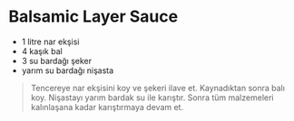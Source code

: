 # Balsamic Layer Sauce 
- 1 litre nar ekşisi
- 4 kaşık bal
- 3 su bardağı şeker
- yarım su bardağı nişasta

>Tencereye nar ekşisini koy ve şekeri ilave et.
Kaynadıktan sonra balı koy. Nişastayı yarım bardak su ile karıştır.
Sonra tüm malzemeleri kalınlaşana kadar karıştırmaya devam et.

